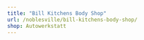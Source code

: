 ```yaml
---
title: "Bill Kitchens Body Shop"
url: /noblesville/bill-kitchens-body-shop/
shop: Autowerkstatt
---
```

